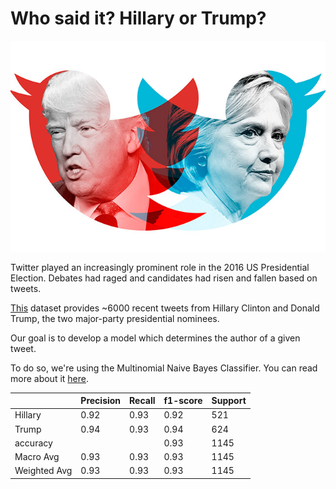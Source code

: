 # Who said it? Hillary or Trump?

![Hillary vs Trump](https://github.com/ShubhiKhanna/Who-said-it-Trump-or-Clinton-/blob/main/trumpclinton.jpg)

Twitter played an increasingly prominent role in the 2016 US Presidential Election. Debates had raged and candidates had risen and fallen based on tweets. 

[This](https://www.kaggle.com/benhamner/clinton-trump-tweets/home) dataset provides ~6000 recent tweets from Hillary Clinton and Donald Trump, the two major-party presidential nominees.

Our goal is to develop a model which determines the author of a given tweet.

To do so, we're using the Multinomial Naive Bayes Classifier. You can read more about it [here](https://www.mygreatlearning.com/blog/multinomial-naive-bayes-explained/).

|              | Precision | Recall | f1-score | Support |
|--------------|-----------|--------|----------|---------|
| Hillary      | 0.92      | 0.93   | 0.92     | 521     |
| Trump        | 0.94      | 0.93   | 0.94     | 624     |
| accuracy     |           |        | 0.93     | 1145    |
| Macro Avg    | 0.93      | 0.93   | 0.93     | 1145    |
| Weighted Avg | 0.93      | 0.93   | 0.93     | 1145    |
